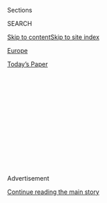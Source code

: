 <div id="app">

<div>

<div>

<div>

<div class="NYTAppHideMasthead css-1q2w90k e1suatyy0">

<div class="section css-ui9rw0 e1suatyy2">

<div class="css-eph4ug er09x8g0">

<div class="css-6n7j50">

</div>

<span class="css-1dv1kvn">Sections</span>

<div class="css-10488qs">

<span class="css-1dv1kvn">SEARCH</span>

</div>

[Skip to content](#site-content)[Skip to site
index](#site-index)

</div>

<div id="masthead-section-label" class="css-1wr3we4 eaxe0e00">

[Europe](https://www.nytimes.com/section/world/europe)

</div>

<div class="css-10698na e1huz5gh0">

</div>

</div>

<div id="masthead-bar-one" class="section hasLinks css-15hmgas e1csuq9d3">

<div class="css-uqyvli e1csuq9d0">

</div>

<div class="css-1uqjmks e1csuq9d1">

</div>

<div class="css-9e9ivx">

[](https://myaccount.nytimes.com/auth/login?response_type=cookie&client_id=vi)

</div>

<div class="css-1bvtpon e1csuq9d2">

[Today’s
Paper](https://www.nytimes.com/section/todayspaper)

</div>

</div>

</div>

</div>

<div data-aria-hidden="false">

<div id="site-content" data-role="main">

<div>

<div class="css-1aor85t" style="opacity:0.000000001;z-index:-1;visibility:hidden">

<div class="css-1hqnpie">

<div class="css-epjblv">

<span class="css-17xtcya">[Europe](/section/world/europe)</span><span class="css-x15j1o">|</span><span class="css-fwqvlz">‘Brexit’
Ruling Reveals Cracks in Britain’s Centuries-Old
Institutions</span>

</div>

<div class="css-k008qs">

<div class="css-1iwv8en">

<span class="css-18z7m18"></span>

<div>

</div>

</div>

<span class="css-1n6z4y">https://nyti.ms/2knupXI</span>

<div class="css-1705lsu">

<div class="css-4xjgmj">

<div class="css-4skfbu" data-role="toolbar" data-aria-label="Social Media Share buttons, Save button, and Comments Panel with current comment count" data-testid="share-tools">

  - 
  - 
  - 
  - 
    
    <div class="css-6n7j50">
    
    </div>

  - 

</div>

</div>

</div>

</div>

</div>

</div>

<div class="css-13pd83m">

</div>

<div id="top-wrapper" class="css-1sy8kpn">

<div id="top-slug" class="css-l9onyx">

Advertisement

</div>

[Continue reading the main
story](#after-top)

<div class="ad top-wrapper" style="text-align:center;height:100%;display:block;min-height:250px">

<div id="top" class="place-ad" data-position="top" data-size-key="top">

</div>

</div>

<div id="after-top">

</div>

</div>

<div id="sponsor-wrapper" class="css-1hyfx7x">

<div id="sponsor-slug" class="css-19vbshk">

Supported by

</div>

[Continue reading the main
story](#after-sponsor)

<div id="sponsor" class="ad sponsor-wrapper" style="text-align:center;height:100%;display:block">

</div>

<div id="after-sponsor">

</div>

</div>

<div class="css-ls6wgr ehdk2mb0">

# ‘Brexit’ Ruling Reveals Cracks in Britain’s Centuries-Old Institutions

</div>

![<span class="css-16f3y1r e13ogyst0">The court’s president announced
the decision on Tuesday, creating a hurdle for Prime Minister Theresa
May, who has promised to begin the process of withdrawal negotiations
before the end of
March.</span><span class="css-cch8ym"><span class="css-1dv1kvn">Credit</span><span class="css-cnj6d5 e1z0qqy90" itemprop="copyrightHolder"><span class="css-1ly73wi e1tej78p0">Credit...</span><span>Toby
Melville/Reuters</span></span></span>](https://static01.nyt.com/images/2017/01/25/world/25Brexit1/25Brexit1-videoSixteenByNine3000.jpg)

<div class="css-xt80pu e12qa4dv0">

<div class="css-18e8msd">

<div class="css-vp77d3 epjyd6m0">

<div class="css-1baulvz">

By [<span class="css-1baulvz last-byline" itemprop="name">Katrin
Bennhold</span>](http://www.nytimes.com/by/katrin-bennhold)

</div>

</div>

  - Jan. 24,
    2017

  - 
    
    <div class="css-4xjgmj">
    
    <div class="css-d8bdto" data-role="toolbar" data-aria-label="Social Media Share buttons, Save button, and Comments Panel with current comment count" data-testid="share-tools">
    
      - 
      - 
      - 
      - 
        
        <div class="css-6n7j50">
        
        </div>
    
      - 
    
    </div>
    
    </div>

</div>

</div>

<div class="section meteredContent css-1r7ky0e" name="articleBody" itemprop="articleBody">

<div class="css-1fanzo5 StoryBodyCompanionColumn">

<div class="css-53u6y8">

LONDON — It remains unclear whether Prime Minister Theresa May’s plans
or timetable for taking Britain out of the European Union will be
altered by the Supreme Court’s ruling on Tuesday that she must secure
Parliament’s approval before beginning the process. Most analysts, even
those who opposed “Brexit,” as the departure from the bloc is known,
doubt that it will.

And Mrs. May had already said in her [speech on
Brexit](https://www.nytimes.com/2017/01/17/world/europe/brexit-theresa-may-uk-eu.html?_r=0)
last week that Parliament would have a vote on whether to accept the
final deal negotiated with the European Union.

But the ruling Tuesday — which included a decision to deny the Scottish,
Welsh and Northern Irish legislatures a veto in the matter — has brought
to the fore some ancient tensions in Britain’s democracy, which has
somehow made it through the centuries with an unequal union of four
nations, an unelected upper house of Parliament and without a written
constitution. These tensions may ultimately have far greater impact than
a ruling that was widely anticipated.

“There are some fairly serious questions about how the U.K.’s
constitutional settlement operates, not least the lack of democracy at
the heart of the houses of Parliament,” Stephen Gethins, the Scottish
National Party’s spokesman on Europe in the British Parliament, said in
an interview. “All this raises quite substantial questions about the
future of the union.”

</div>

</div>

<div class="css-1fanzo5 StoryBodyCompanionColumn">

<div class="css-53u6y8">

The strongest words of protest arose from the nations of the United
Kingdom whose voters opposed Brexit. In Scotland, the first minister,
Nicola Sturgeon, said Tuesday that the case for a second referendum on
independence was growing ever stronger.

“It’s becoming clearer by the day that Scotland’s voice is simply not
being heard or listened to within the U.K.,” Ms. Sturgeon said.

In Northern Ireland, where the fragile 1998 Good Friday Agreement that
ended decades of sectarian conflict is predicated on membership in the
European Union and an open border with Ireland, the decision not to give
its Parliament a vote risks aggravating the sectarian divide, officials
said.

“Brexit will undermine the institutional, constitutional and legal
integrity of the Good Friday Agreement,” said Gerry Adams, the leader of
Sinn Fein, which represents the Catholic nationalist community in
Northern Ireland. “Our stability and economic progress,” he said, “are
regarded as collateral
damage.”

</div>

</div>

<div class="css-1sngw6j">

[](https://www.nytimes.com/interactive/2016/business/international/brexit-uk-what-happens-business.html)

<div class="css-1eoytci">

![](https://static01.nyt.com/images/2017/03/29/business/27BREXIT/27BREXIT-articleLarge.jpg)

</div>

<div class="css-1rha1bf">

## How ‘Brexit’ Could Change Business in Britain

Britain has started the clock on leaving the European Union, and will be
out of the bloc by March 2019. Here is how “Brexit” has affected
business so far.

</div>

</div>

<div class="css-1fanzo5 StoryBodyCompanionColumn">

<div class="css-53u6y8">

In its
[ruling](https://www.supremecourt.uk/cases/docs/uksc-2016-0196-judgment.pdf),
which [upholds an earlier
decision](https://www.nytimes.com/2016/11/04/world/europe/uk-brexit-vote-parliament.html)
by the High Court in London, the Supreme Court noted that Parliament had
approved the 1972 legislation that enabled the country to join the
European Union and incorporated European law into British law. Leaving
the bloc would take away from British citizens a number of rights that
had been granted by the bloc.

</div>

</div>

<div class="css-1fanzo5 StoryBodyCompanionColumn">

<div class="css-53u6y8">

As a result, “the government cannot trigger Article 50 without an act of
Parliament authorizing that course,” David Neuberger, the Supreme
Court’s president, said in announcing the decision, which was
approved, 8 to 3.

Although a majority of lawmakers had campaigned to stay in the European
Union before the referendum last year, most political observers said it
was unlikely that legislators would reject the will of the voters.

The prime minister’s office is expected to submit a tightly worded bill
to Parliament as early as this week, and if all goes well Mrs. May will
begin [a two-year, irreversible
process](https://www.nytimes.com/2017/01/17/world/europe/brexit-theresa-may-uk-eu.html)
of exit negotiations with the European Union by the end of March.

“There’s no going back,” David Davis, the British official assigned to
oversee the withdrawal, told Parliament later Tuesday. “The point of no
return was June 23,” he said, referring to the date of the referendum.

That is not going to stop some from trying. The Scottish National Party
is likely to vote against the measure, and has vowed to submit 50
“serious and substantive” amendments in an effort to slow the process
and, if possible, soften or reverse the outcome.

But with the leader of the opposition Labour Party, Jeremy Corbyn,
pledging not to stand in the way, and the Conservatives holding a
majority in Parliament, Mrs. May is widely expected to prevail.

</div>

</div>

<div class="css-1fanzo5 StoryBodyCompanionColumn">

<div class="css-53u6y8">

Some expect a little more pushback in the House of Lords, not enough to
stop the bill’s passage but possibly enough to delay it, surely enraging
the most vocal cheerleaders for Brexit — the tabloid press and English
nationalists, from the right wing of the Conservative Party to the U.K.
Independence Party.

That the Lords could intervene in the process stems from another ancient
quirk of the British political system.

Unelected, overcrowded and with an age profile similar to that of many
retirement homes,
[Britain](http://topics.nytimes.com/top/news/international/countriesandterritories/unitedkingdom/index.html?inline=nyt-geo "More news and information about United Kingdom.")’s
upper chamber of Parliament has survived a century of debate over its
purpose, while becoming the largest legislative assembly in the world
outside of China. Unlike the elected House of Commons, members of the
House of Lords are mostly appointed, and many were named by the Labour
governments in power from 1997 to 2010. At the least, they could throw
sand in the legislative gears on Brexit.

</div>

</div>

<div class="css-79elbk" data-testid="photoviewer-wrapper">

<div class="css-z3e15g" data-testid="photoviewer-wrapper-hidden">

</div>

<div class="css-1a48zt4 ehw59r15" data-testid="photoviewer-children">

![<span class="css-16f3y1r e13ogyst0" data-aria-hidden="true">Prime
Minister Theresa May has already outlined her vision for a clean break
with the European Union single
market.</span><span class="css-cnj6d5 e1z0qqy90" itemprop="copyrightHolder"><span class="css-1ly73wi e1tej78p0">Credit...</span><span>Matt
Dunham/Associated
Press</span></span>](https://static01.nyt.com/images/2017/01/25/world/25Brexit2/25Brexit2-articleInline.jpg?quality=75&auto=webp&disable=upscale)

</div>

</div>

<div class="css-1fanzo5 StoryBodyCompanionColumn">

<div class="css-53u6y8">

The court case has also underscored the generally polarizing nature of
the June referendum, in which 52 percent voted to leave the European
Union.

One of the plaintiffs, Gina Miller, an investment fund manager, has said
she was threatened with murder and rape by Brexit supporters, who have
accused her of trying to sabotage the withdrawal. A lawyer by training,
Ms. Miller has said she was merely standing up for the rights of
Parliament.

“This case was about the legal process, not about politics,” Ms. Miller
said in a news conference outside the Supreme Court, where she thanked
her law firm, [Mishcon de
Reya](https://www.mishcon.com/news/firm_news/article_50_legal_challenge_supreme_court_upholds_high_court_decision_01_2017),
for fighting her case.

</div>

</div>

<div class="css-1fanzo5 StoryBodyCompanionColumn">

<div class="css-53u6y8">

Ms. Miller said she was “shocked by the levels of personal abuse that I
have received from many quarters over the last several months for simply
bringing and asking a legitimate question.”

At times it felt that the judges themselves were on trial. Members of
the High Court who ruled against the government in November, setting the
stage for the Supreme Court decision, were described by one tabloid
newspaper as “enemies of the people.”

But lawmakers from across the political spectrum have made clear that
they want to be involved from the start.

“I and many others did not exercise our vote in the referendum so as to
restore the sovereignty of this Parliament only to see what we regarded
as the tyranny of the European Union replaced by that of a government,”
Stephen Phillips, a member of Mrs. May’s Conservative Party, said when
the case was first brought.

There is still an outside chance that Parliament will reassert control
of Brexit talks, said [Simon
Tilford](https://www.cer.org.uk/personnel/simon-tilford), a Britain and
Europe specialist at the Center for European Reform in London.

“What this does is it opens the way for much greater parliamentary
scrutiny of the whole process,” he said. “But we’re only going to get
this if the Labour Party is willing to push back. That is not likely,
but not impossible.”

“It opens up the way for a kind of democratization of what is happening,
for Parliament to hold the government to account,” he added. “So far we
had a vote to leave the E.U., but it certainly wasn’t a vote to take
Britain out of the single market, out of the customs union and to make
people poorer.”

</div>

</div>

</div>

<div>

</div>

<div>

</div>

<div>

</div>

<div>

<div id="bottom-wrapper" class="css-1ede5it">

<div id="bottom-slug" class="css-l9onyx">

Advertisement

</div>

[Continue reading the main
story](#after-bottom)

<div id="bottom" class="ad bottom-wrapper" style="text-align:center;height:100%;display:block;min-height:90px">

</div>

<div id="after-bottom">

</div>

</div>

</div>

</div>

</div>

## Site Index

<div>

</div>

## Site Information Navigation

  - [© <span>2020</span> <span>The New York Times
    Company</span>](https://help.nytimes.com/hc/en-us/articles/115014792127-Copyright-notice)

<!-- end list -->

  - [NYTCo](https://www.nytco.com/)
  - [Contact
    Us](https://help.nytimes.com/hc/en-us/articles/115015385887-Contact-Us)
  - [Work with us](https://www.nytco.com/careers/)
  - [Advertise](https://nytmediakit.com/)
  - [T Brand Studio](http://www.tbrandstudio.com/)
  - [Your Ad
    Choices](https://www.nytimes.com/privacy/cookie-policy#how-do-i-manage-trackers)
  - [Privacy](https://www.nytimes.com/privacy)
  - [Terms of
    Service](https://help.nytimes.com/hc/en-us/articles/115014893428-Terms-of-service)
  - [Terms of
    Sale](https://help.nytimes.com/hc/en-us/articles/115014893968-Terms-of-sale)
  - [Site
    Map](https://spiderbites.nytimes.com)
  - [Help](https://help.nytimes.com/hc/en-us)
  - [Subscriptions](https://www.nytimes.com/subscription?campaignId=37WXW)

</div>

</div>

</div>

</div>
